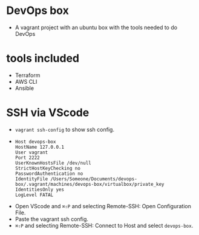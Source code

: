 # DevOps box
* A vagrant project with an ubuntu box with the tools needed to do DevOps

# tools included
* Terraform
* AWS CLI
* Ansible

# SSH via VScode
* `vagrant ssh-config` to show ssh config.
* ``` 
  Host devops-box
  HostName 127.0.0.1
  User vagrant
  Port 2222
  UserKnownHostsFile /dev/null
  StrictHostKeyChecking no
  PasswordAuthentication no
  IdentityFile /Users/Someone/Documents/devops-box/.vagrant/machines/devops-box/virtualbox/private_key
  IdentitiesOnly yes
  LogLevel FATAL
  ```
* Open VScode and `⌘⇧P` and selecting Remote-SSH: Open Configuration File.
* Paste the vagrant ssh config.
* `⌘⇧P` and selecting Remote-SSH: Connect to Host and select `devops-box`.
